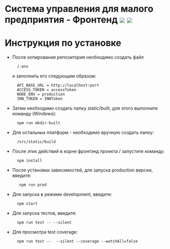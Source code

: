 # Система управления для малого предприятия - Фронтенд <a href="https://codeclimate.com/github/ilyasudakov/osfix_erp_frontend/maintainability"><img src="https://api.codeclimate.com/v1/badges/4caebb62502ad174f310/maintainability" /></a>                                                                         <a href="https://codeclimate.com/github/ilyasudakov/osfix_erp_frontend/test_coverage"><img src="https://api.codeclimate.com/v1/badges/4caebb62502ad174f310/test_coverage" /></a>

# Инструкция по установке

- После копирования репозитория необходимо создать файл

        /.env

  и заполнить его следующим образом:

        API_BASE_URL = http://localhost:port
        ACCESS_TOKEN = accessToken
        NODE_ENV = production
        INN_TOKEN = INNToken

- Затем необходимо создать папку static/built, для этого выполните команду (Windows):

        npm run mkdir-built

- Для остальных платформ - необходимо вручную создать папку:

        /src/static/build

- После этих действий в корне фронтэнд проекта / запустите команду:

        npm install

- После установки зависимостей, для запуска production версии, введите:

         npm run prod

- Для запуска в режиме development, введите:

        npm start

- Для запуска тестов, введите:

        npm run test -- --silent

- Для просмотра test coverage:

        npm run test --  --silent --coverage --watchAll=false
